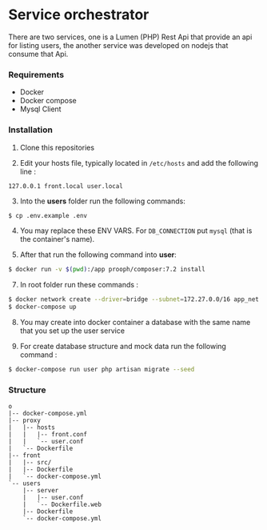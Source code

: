 # Service orchestrator
There are two services, one is a Lumen (PHP) Rest Api that provide an api for listing users, the another service was developed on nodejs that consume that Api. 

### Requirements
  - Docker
  - Docker compose
  - Mysql Client
  
### Installation
1) Clone this repositories

2) Edit your hosts file, typically located in `/etc/hosts` and add the following line : 
```
127.0.0.1 front.local user.local
```

3) Into the **users** folder run the following commands:
```sh
$ cp .env.example .env
```
4) You may replace these ENV VARS. For `DB_CONNECTION` put `mysql` (that is the container's name).

6) After that run the following command into **user**: 
```sh
$ docker run -v $(pwd):/app prooph/composer:7.2 install
```
7) In root folder run these commands : 
```sh
$ docker network create --driver=bridge --subnet=172.27.0.0/16 app_net
$ docker-compose up
```

8) You may create into docker container a database with the same name that you set up the user service

9) For create database structure and mock data run the following command :  
```sh
$ docker-compose run user php artisan migrate --seed
```

### Structure
```
o
|-- docker-compose.yml
|-- proxy
|   |-- hosts
|   |   |-- front.conf
|   |   `-- user.conf
|   `-- Dockerfile
|-- front
|   |-- src/
|   |-- Dockerfile
|   `-- docker-compose.yml
`-- users
    |-- server
    |   |-- user.conf
    |   `-- Dockerfile.web
    |-- Dockerfile
    `-- docker-compose.yml
```